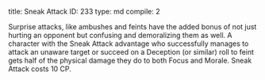 title:          Sneak Attack
ID:             233
type:           md
compile:        2


Surprise attacks, like ambushes and feints have the added bonus of not just hurting an opponent but confusing and demoralizing them as well. A character with the Sneak Attack advantage who successfully manages to attack an unaware target or succeed on a Deception (or similar) roll to feint gets half of the physical damage they do to both Focus and Morale. Sneak Attack costs 10 CP.